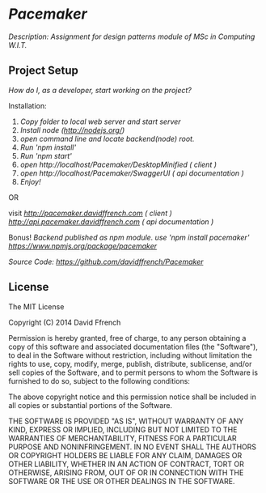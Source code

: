 # _Pacemaker_

_Description: Assignment for design patterns module of MSc in Computing W.I.T._

## Project Setup

_How do I, as a developer, start working on the project?_ 

Installation:
1. _Copy folder to local web server and start server_
2. _Install node (http://nodejs.org/)_
3. _open command line and locate backend(node) root._
4. _Run 'npm install'_
5. _Run 'npm start'_
6. _open http://localhost/Pacemaker/DesktopMinified  ( client )_
7. _open http://localhost/Pacemaker/SwaggerUI  ( api documentation )_
8. _Enjoy!_

OR

visit
_http://pacemaker.davidffrench.com  ( client )_
_http://api.pacemaker.davidffrench.com  ( api documentation )_


Bonus!
_Backend published as npm module._
_use 'npm install pacemaker'_
_https://www.npmjs.org/package/pacemaker_

_Source Code:_
_https://github.com/davidffrench/Pacemaker_

## License
The MIT License

Copyright (C) 2014 David Ffrench


Permission is hereby granted, free of charge, to any person obtaining a copy of this software and associated documentation files (the "Software"), to deal in the Software without restriction, including without limitation the rights to use, copy, modify, merge, publish, distribute, sublicense, and/or sell copies of the Software, and to permit persons to whom the Software is furnished to do so, subject to the following conditions:

The above copyright notice and this permission notice shall be included in all copies or substantial portions of the Software.

THE SOFTWARE IS PROVIDED "AS IS", WITHOUT WARRANTY OF ANY KIND, EXPRESS OR IMPLIED, INCLUDING BUT NOT LIMITED TO THE WARRANTIES OF MERCHANTABILITY, FITNESS FOR A PARTICULAR PURPOSE AND NONINFRINGEMENT. IN NO EVENT SHALL THE AUTHORS OR COPYRIGHT HOLDERS BE LIABLE FOR ANY CLAIM, DAMAGES OR OTHER LIABILITY, WHETHER IN AN ACTION OF CONTRACT, TORT OR OTHERWISE, ARISING FROM, OUT OF OR IN CONNECTION WITH THE SOFTWARE OR THE USE OR OTHER DEALINGS IN THE SOFTWARE.
